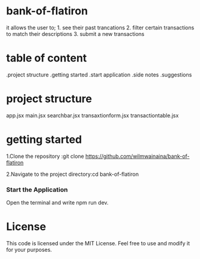 # bank-of-flatiron
 
it allows the user to; 1. see their past trancations
                       2. filter certain transactions to match their descriptions
                       3. submit a new transactions
 # table of content
  .project structure
  .getting started
  .start application
  .side notes
  .suggestions

# project structure
app.jsx
main.jsx
searchbar.jsx
transaxtionform.jsx
transactiontable.jsx

# getting started
1.Clone the repository :git clone https://github.com/wilmwainaina/bank-of-flatiron

2.Navigate to the project directory:cd bank-of-flatiron

### Start the Application


Open the terminal and write npm run dev.

# License
This code is licensed under the MIT License. Feel free to use and modify it for your purposes.